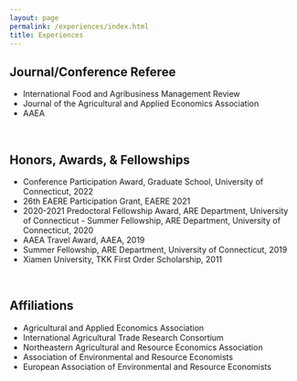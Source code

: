 ```yaml
---
layout: page
permalink: /experiences/index.html
title: Experiences
---
```


## Journal/Conference Referee
- International Food and Agribusiness Management Review 
- Journal of the Agricultural and Applied Economics Association
- AAEA
<br>

## Honors, Awards, & Fellowships
- Conference Participation Award, Graduate School, University of Connecticut, 2022
- 26th EAERE Participation Grant, EAERE 2021
- 2020-2021 Predoctoral Fellowship Award, ARE Department, University of Connecticut - Summer Fellowship, ARE Department, University of Connecticut, 2020
- AAEA Travel Award, AAEA, 2019
- Summer Fellowship, ARE Department, University of Connecticut, 2019
- Xiamen University, TKK First Order Scholarship, 2011
<br>

## Affiliations
- Agricultural and Applied Economics Association
- International Agricultural Trade Research Consortium
- Northeastern Agricultural and Resource Economics Association
- Association of Environmental and Resource Economists
- European Association of Environmental and Resource Economists


